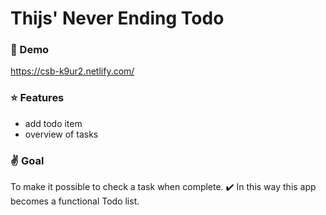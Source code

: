 # Thijs' Never Ending Todo

### :rocket: Demo

https://csb-k9ur2.netlify.com/

### :star: Features

- add todo item
- overview of tasks

### :v: Goal

To make it possible to check a task when complete. :heavy_check_mark: In this way this app becomes a functional Todo list.
